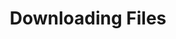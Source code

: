 ---
title: "Downloading Files"
subject: "scrape"
link: "https://github.com/PhilChodrow/PIC16B/blob/master/lectures/scrape/filedownload/filedownload/spiders/download-spider.py"
order: 3
---